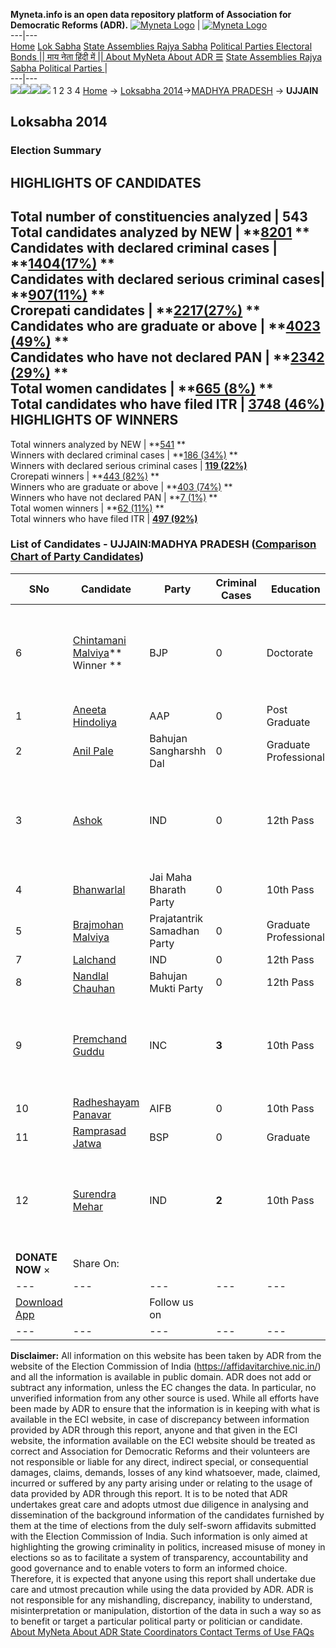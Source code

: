 **Myneta.info is an open data repository platform of Association for Democratic Reforms (ADR).**
[![Myneta Logo](https://www.myneta.info/lib/img/myneta-logo.png)](https://www.myneta.info/) | [![Myneta Logo](https://www.myneta.info/lib/img/adr-logo.png)](https://adrindia.org)  
---|---  
[Home](https://www.myneta.info/) [Lok Sabha](https://www.myneta.info/#ls "Lok Sabha") [ State Assemblies ](https://www.myneta.info/#sa "State Assemblies") [Rajya Sabha](https://www.myneta.info/#rs "Rajya Sabha") [Political Parties ](https://www.myneta.info/party "Political Parties") [ Electoral Bonds ](https://www.myneta.info/electoral_bonds "Electoral Bonds") [ || माय नेता हिंदी में || ](https://translate.google.co.in/translate?prev=hp&hl=en&js=y&u=www.myneta.info&sl=en&tl=hi&history_state0=) [ About MyNeta ](https://adrindia.org/content/about-myneta) [ About ADR ](https://adrindia.org/about-adr/who-we-are) [☰](javascript:void\(0\))
[ State Assemblies ](https://www.myneta.info/#sa "State Assemblies") [ Rajya Sabha ](https://www.myneta.info/#rs "Rajya Sabha") [ Political Parties ](https://www.myneta.info/party "Political Parties")
|   
---|---  
![](https://www.myneta.info/lib/img/banner/banner-1.png)![](https://www.myneta.info/lib/img/banner/banner-2.png)![](https://www.myneta.info/lib/img/banner/banner-3.png)![](https://www.myneta.info/lib/img/banner/banner-4.png)
1  2  3  4 
[Home](https://www.myneta.info/) → [Loksabha 2014](https://www.myneta.info/ls2014/)→[MADHYA PRADESH](https://www.myneta.info/ls2014/index.php?action=show_constituencies&state_id=12) → **UJJAIN**
### 
## Loksabha 2014
###  Election Summary 
HIGHLIGHTS OF CANDIDATES  
---  
Total number of constituencies analyzed |  543   
Total candidates analyzed by NEW | **[8201](https://www.myneta.info/ls2014/index.php?action=summary&subAction=candidates_analyzed&sort=candidate#summary) **  
Candidates with declared criminal cases | **[1404(17%)](https://www.myneta.info/ls2014/index.php?action=summary&subAction=crime&sort=candidate#summary) **  
Candidates with declared serious criminal cases| **[907(11%)](https://www.myneta.info/ls2014/index.php?action=summary&subAction=serious_crime&sort=candidate#summary) **  
Crorepati candidates | **[2217(27%)](https://www.myneta.info/ls2014/index.php?action=summary&subAction=crorepati&sort=candidate#summary) **  
Candidates who are graduate or above | **[4023 (49%)](https://www.myneta.info/ls2014/index.php?action=summary&subAction=education&sort=candidate#summary) **  
Candidates who have not declared PAN | **[2342 (29%)](https://www.myneta.info/ls2014/index.php?action=summary&subAction=without_pan&sort=candidate#summary) **  
Total women candidates | **[665 (8%)](https://www.myneta.info/ls2014/index.php?action=summary&subAction=women_candidate&sort=candidate#summary) **  
Total candidates who have filed ITR | [**3748 (46%)**](https://www.myneta.info/ls2014/index.php?action=summary&subAction=filed_itr&sort=candidate#summary)  
HIGHLIGHTS OF WINNERS  
---  
Total winners analyzed by NEW | **[541](https://www.myneta.info/ls2014/index.php?action=summary&subAction=winner_analyzed&sort=candidate#summary) **  
Winners with declared criminal cases | **[186 (34%)](https://www.myneta.info/ls2014/index.php?action=summary&subAction=winner_crime&sort=candidate#summary) **  
Winners with declared serious criminal cases | **[119 (22%)](https://www.myneta.info/ls2014/index.php?action=summary&subAction=winner_serious_crime&sort=candidate#summary)**  
Crorepati winners | **[443 (82%)](https://www.myneta.info/ls2014/index.php?action=summary&subAction=winner_crorepati&sort=candidate#summary) **  
Winners who are graduate or above | **[403 (74%)](https://www.myneta.info/ls2014/index.php?action=summary&subAction=winner_education&sort=candidate#summary) **  
Winners who have not declared PAN | **[7 (1%)](https://www.myneta.info/ls2014/index.php?action=summary&subAction=winner_without_pan&sort=candidate#summary) **  
Total women winners | **[62 (11%)](https://www.myneta.info/ls2014/index.php?action=summary&subAction=winner_women&sort=candidate#summary) **  
Total winners who have filed ITR | [**497 (92%)**](https://www.myneta.info/ls2014/index.php?action=summary&subAction=winner_filed_itr&sort=candidate#summary)  
### List of Candidates - UJJAIN:MADHYA PRADESH ([Comparison Chart of Party Candidates](https://www.myneta.info/ls2014/comparisonchart.php?constituency_id=324))
SNo | Candidate| Party| Criminal Cases| Education| Age| Total Assets| Liabilities  
---|---|---|---|---|---|---|---  
6  | [Chintamani Malviya](https://www.myneta.info/ls2014/candidate.php?candidate_id=4209)** Winner ** | BJP | 0 | Doctorate| 44 | ![](https://myneta.info/image_v2.php?myneta_folder=ls2014&candidate_id=4209&col=ta) | ![](https://myneta.info/image_v2.php?myneta_folder=ls2014&candidate_id=4209&col=lia)  
1  | [Aneeta Hindoliya](https://www.myneta.info/ls2014/candidate.php?candidate_id=4208) | AAP | 0 | Post Graduate| 39 | Rs 57,60,417 ~ 57 Lacs+ | Rs 15,64,210 ~ 15 Lacs+  
2  | [Anil Pale](https://www.myneta.info/ls2014/candidate.php?candidate_id=4207) | Bahujan Sangharshh Dal | 0 | Graduate Professional| 28 | Rs 5,07,000 ~ 5 Lacs+ | Rs 2,50,000 ~ 2 Lacs+  
3  | [Ashok](https://www.myneta.info/ls2014/candidate.php?candidate_id=4814) | IND | 0 | 12th Pass| 55 | ![](https://myneta.info/image_v2.php?myneta_folder=ls2014&candidate_id=4814&col=ta) | ![](https://myneta.info/image_v2.php?myneta_folder=ls2014&candidate_id=4814&col=lia)  
4  | [Bhanwarlal](https://www.myneta.info/ls2014/candidate.php?candidate_id=4815) | Jai Maha Bharath Party | 0 | 10th Pass| 62 | Rs 32,904 ~ 32 Thou+ | Rs 0 ~   
5  | [Brajmohan Malviya](https://www.myneta.info/ls2014/candidate.php?candidate_id=4212) | Prajatantrik Samadhan Party | 0 | Graduate Professional| 26 | Rs 8,82,436 ~ 8 Lacs+ | Rs 1,20,000 ~ 1 Lacs+  
7  | [Lalchand](https://www.myneta.info/ls2014/candidate.php?candidate_id=4813) | IND | 0 | 12th Pass| 59 | Rs 59,15,000 ~ 59 Lacs+ | Rs 0 ~   
8  | [Nandlal Chauhan](https://www.myneta.info/ls2014/candidate.php?candidate_id=4211) | Bahujan Mukti Party | 0 | 12th Pass| 68 | Rs 88,29,056 ~ 88 Lacs+ | Rs 0 ~   
9  | [Premchand Guddu](https://www.myneta.info/ls2014/candidate.php?candidate_id=4812) | INC | **3** | 10th Pass| 46 | ![](https://myneta.info/image_v2.php?myneta_folder=ls2014&candidate_id=4812&col=ta) | ![](https://myneta.info/image_v2.php?myneta_folder=ls2014&candidate_id=4812&col=lia)  
10  | [Radheshayam Panavar](https://www.myneta.info/ls2014/candidate.php?candidate_id=4816) | AIFB | 0 | 10th Pass| 52 | Rs 50,65,700 ~ 50 Lacs+ | Rs 0 ~   
11  | [Ramprasad Jatwa](https://www.myneta.info/ls2014/candidate.php?candidate_id=4210) | BSP | 0 | Graduate| 33 | Rs 2,00,900 ~ 2 Lacs+ | Rs 0 ~   
12  | [Surendra Mehar](https://www.myneta.info/ls2014/candidate.php?candidate_id=4817) | IND | **2** | 10th Pass| 31 | ![](https://myneta.info/image_v2.php?myneta_folder=ls2014&candidate_id=4817&col=ta) | ![](https://myneta.info/image_v2.php?myneta_folder=ls2014&candidate_id=4817&col=lia)  
|  **DONATE NOW** × |  Share On:  | [](https://api.whatsapp.com/send?text=https%3A%2F%2Fmyneta.info%2Fpunjab2022%2Findex.php%3Faction%3Dshow_constituencies%26state_id%3D19) | [](https://www.facebook.com/sharer/sharer.php?u=https%3A%2F%2Fmyneta.info%2Fpunjab2022%2Findex.php%3Faction%3Dshow_constituencies%26state_id%3D19) | [](https://twitter.com/share?url=https%3A%2F%2Fmyneta.info%2Fpunjab2022%2Findex.php%3Faction%3Dshow_constituencies%26state_id%3D19)  
---|---|---|---|---  
| [ Download App ](https://play.google.com/store/apps/details?id=com.webrosoft.myneta1&pcampaignid=pcampaignidMKT-Other-global-all-co-prtnr-py-PartBadge-Mar2515-1) | [](https://play.google.com/store/apps/details?id=com.webrosoft.myneta1&pcampaignid=pcampaignidMKT-Other-global-all-co-prtnr-py-PartBadge-Mar2515-1) |  Follow us on  | [](https://www.facebook.com/adrindia.org/) | [](https://twitter.com/adrspeaks) | [](https://groups.google.com/g/national-election-watch?hl=en&pli=1) | [](https://www.instagram.com/adrspeaks/) | [](https://www.youtube.com/user/adrspeaks) | [](https://sharechat.com/profile/adrspeaks)  
---|---|---|---|---|---|---|---|---  
**Disclaimer:** All information on this website has been taken by ADR from the website of the Election Commission of India (https://affidavitarchive.nic.in/) and all the information is available in public domain. ADR does not add or subtract any information, unless the EC changes the data. In particular, no unverified information from any other source is used. While all efforts have been made by ADR to ensure that the information is in keeping with what is available in the ECI website, in case of discrepancy between information provided by ADR through this report, anyone and that given in the ECI website, the information available on the ECI website should be treated as correct and Association for Democratic Reforms and their volunteers are not responsible or liable for any direct, indirect special, or consequential damages, claims, demands, losses of any kind whatsoever, made, claimed, incurred or suffered by any party arising under or relating to the usage of data provided by ADR through this report. It is to be noted that ADR undertakes great care and adopts utmost due diligence in analysing and dissemination of the background information of the candidates furnished by them at the time of elections from the duly self-sworn affidavits submitted with the Election Commission of India. Such information is only aimed at highlighting the growing criminality in politics, increased misuse of money in elections so as to facilitate a system of transparency, accountability and good governance and to enable voters to form an informed choice. Therefore, it is expected that anyone using this report shall undertake due care and utmost precaution while using the data provided by ADR. ADR is not responsible for any mishandling, discrepancy, inability to understand, misinterpretation or manipulation, distortion of the data in such a way so as to benefit or target a particular political party or politician or candidate. 
[ About MyNeta ](https://adrindia.org/content/about-myneta) [ About ADR ](https://adrindia.org/about-adr/who-we-are) [ State Coordinators ](https://adrindia.org/about-adr/state-coordinators) [ Contact ](https://adrindia.org/contact-us) [ Terms of Use ](https://adrindia.org/content/adr-terms-use) [ FAQs ](https://adrindia.org/content/faqs)
